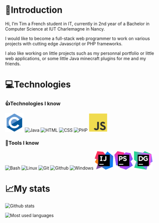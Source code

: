 # 👋Introduction 

Hi, I’m Tim a French student in IT, currently in 2nd year of a Bachelor in Computer Science at IUT Charlemagne in Nancy.

I would like to become a full-stack web programmer to work on various projects with cutting edge Javascript or PHP frameworks.

I also like working on little projects such as my personnal portfolio or little web applications, or some 
little Java minecraft plugins for me and my friends.

# 💻Technologies

### 👍Technologies I know
<p align="left">
  <img src="https://raw.githubusercontent.com/devicons/devicon/master/icons/c/c-original.svg" alt="C" width="60" height="60"/>
  <img src="https://www.vectorlogo.zone/logos/java/java-icon.svg" alt="Java" width="60" height="60"/>
  <img src="https://www.vectorlogo.zone/logos/w3_html5/w3_html5-icon.svg" alt="HTML" width="60" height="60"/>
  <img src="https://www.vectorlogo.zone/logos/w3_css/w3_css-icon.svg" alt="CSS" width="60" height="60"/>
  <img src="https://www.vectorlogo.zone/logos/php/php-icon.svg" alt="PHP" width="60" height="60"/>
  <img src="https://raw.githubusercontent.com/devicons/devicon/master/icons/javascript/javascript-original.svg" alt="Javascript" width="60" height="60"/>
</p>

### 🔨Tools I know
<p align="left">
  <img src="https://www.vectorlogo.zone/logos/gnu_bash/gnu_bash-icon.svg" alt="Bash" width="60" height="60"/>
  <img src="https://www.vectorlogo.zone/logos/linux/linux-icon.svg" alt="Linux" width="60" height="60"/>
  <img src="https://www.vectorlogo.zone/logos/git-scm/git-scm-icon.svg" alt="Git" width="60" height="60"/>
  <img src="https://www.vectorlogo.zone/logos/github/github-tile.svg" alt="Github" width="60" height="60"/>
  <img src="https://devicons.railway.app/i/w11.svg" alt="Windows" width="60" height="60"/>
  <img src="icons/intellij.png" alt="Intellij" width="60" height="60"/>
  <img src="icons/phpstorm.png" alt="PhpStorm" width="60" height="60"/>
  <img src="icons/datagrip.png" alt="Datagrip" width="60" height="60"/>
</p>

# 📈My stats
![Github stats](https://github-readme-stats.vercel.app/api?username=timeuh&count_private=true&theme=onedark&show_icons=true&hide=issues,contribs&custom_title=Timeuh%27s%20Github%20Stats)

![Most used languages](https://github-readme-stats.vercel.app/api/top-langs/?username=anuraghazra&theme=onedark&layout=compact)
